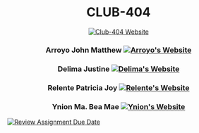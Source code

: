 <div align="center">

# CLUB-404
[![Club-404 Website](https://img.shields.io/badge/Netlify-Club%20404-4040F0?style=for-the-badge&logo=netlify&labelColor=0D0D0D)](https://club-404.netlify.app)

### Arroyo John Matthew [![Arroyo's Website](https://img.shields.io/badge/Netlify-Arroyo-green?style=for-the-badge&logo=netlify)](<arroyo-website-link>)

### Delima Justine [![Delima's Website](https://img.shields.io/badge/Netlify-Delima-blue?style=for-the-badge&logo=netlify)](<delima-website-link>)


### Relente Patricia Joy [![Relente's Website](https://img.shields.io/badge/Netlify-Relente-pink?style=for-the-badge&logo=netlify)](<https://relente-patriciajoy.netlify.app>)


### Ynion Ma. Bea Mae [![Ynion's Website](https://img.shields.io/badge/Netlify-Ynion-lightblue?style=for-the-badge&logo=netlify)](<ynion-website-link>)
</div>

[![Review Assignment Due Date](https://classroom.github.com/assets/deadline-readme-button-22041afd0340ce965d47ae6ef1cefeee28c7c493a6346c4f15d667ab976d596c.svg)](https://classroom.github.com/a/F_ZxA40x)